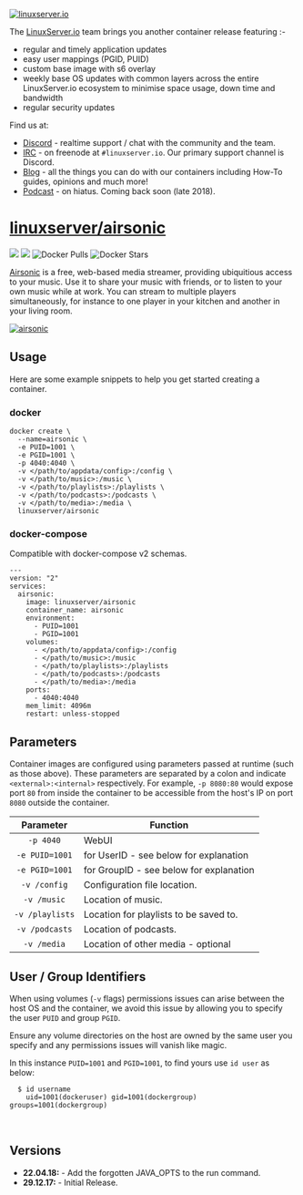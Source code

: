 <a href="https://linuxserver.io" rel="linuxserver.io">![linuxserver.io](https://raw.githubusercontent.com/linuxserver/docker-templates/master/linuxserver.io/img/linuxserver_medium.png)</a>

The [LinuxServer.io](https://linuxserver.io) team brings you another container release featuring :-

 * regular and timely application updates
 * easy user mappings (PGID, PUID)
 * custom base image with s6 overlay
 * weekly base OS updates with common layers across the entire LinuxServer.io ecosystem to minimise space usage, down time and bandwidth
 * regular security updates

Find us at:
* [Discord](https://discord.gg/YWrKVTn) - realtime support / chat with the community and the team.
* [IRC](https://irc.linuxserver.io) - on freenode at `#linuxserver.io`. Our primary support channel is Discord.
* [Blog](https://blog.linuxserver.io) - all the things you can do with our containers including How-To guides, opinions and much more!
* [Podcast](https://podcast.linuxserver.io) - on hiatus. Coming back soon (late 2018).

# [linuxserver/airsonic](https://github.com/linuxserver/docker-airsonic)
[![](https://images.microbadger.com/badges/version/linuxserver/airsonic.svg)](https://microbadger.com/images/linuxserverairsonic "Get your own version badge on microbadger.com")
[![](https://images.microbadger.com/badges/image/linuxserver/airsonic.svg)](https://microbadger.com/images/linuxserver/airsonic "Get your own version badge on microbadger.com")
![Docker Pulls](https://img.shields.io/docker/pulls/linuxserver/airsonic.svg)
![Docker Stars](https://img.shields.io/docker/stars/linuxserver/airsonic.svg)

[Airsonic](https://github.com/airsonic/airsonic) is a free, web-based media streamer, providing ubiquitious access to your music. Use it to share your music with friends, or to listen to your own music while at work. You can stream to multiple players simultaneously, for instance to one player in your kitchen and another in your living room.

<a href="https://github.com/airsonic/airsonic" rel="airsonic">![airsonic](https://raw.githubusercontent.com/linuxserver/docker-templates/master/linuxserver.io/img/airsonic-banner.png)</a>

## Usage

Here are some example snippets to help you get started creating a container.

### docker

```
docker create \
  --name=airsonic \
  -e PUID=1001 \
  -e PGID=1001 \
  -p 4040:4040 \
  -v </path/to/appdata/config>:/config \
  -v </path/to/music>:/music \
  -v </path/to/playlists>:/playlists \
  -v </path/to/podcasts>:/podcasts \
  -v </path/to/media>:/media \
  linuxserver/airsonic
```


### docker-compose

Compatible with docker-compose v2 schemas.

```
---
version: "2"
services:
  airsonic:
    image: linuxserver/airsonic
    container_name: airsonic
    environment:
      - PUID=1001
      - PGID=1001
    volumes:
      - </path/to/appdata/config>:/config
      - </path/to/music>:/music
      - </path/to/playlists>:/playlists
      - </path/to/podcasts>:/podcasts
      - </path/to/media>:/media
    ports:
      - 4040:4040
    mem_limit: 4096m
    restart: unless-stopped
```

## Parameters

Container images are configured using parameters passed at runtime (such as those above). These parameters are separated by a colon and indicate `<external>:<internal>` respectively. For example, `-p 8080:80` would expose port `80` from inside the container to be accessible from the host's IP on port `8080` outside the container.

| Parameter | Function |
| :----: | --- |
| `-p 4040` | WebUI |
| `-e PUID=1001` | for UserID - see below for explanation |
| `-e PGID=1001` | for GroupID - see below for explanation |
| `-v /config` | Configuration file location. |
| `-v /music` | Location of music. |
| `-v /playlists` | Location for playlists to be saved to. |
| `-v /podcasts` | Location of podcasts. |
| `-v /media` | Location of other media - optional |





## User / Group Identifiers

When using volumes (`-v` flags) permissions issues can arise between the host OS and the container, we avoid this issue by allowing you to specify the user `PUID` and group `PGID`.

Ensure any volume directories on the host are owned by the same user you specify and any permissions issues will vanish like magic.

In this instance `PUID=1001` and `PGID=1001`, to find yours use `id user` as below:

```
  $ id username
    uid=1001(dockeruser) gid=1001(dockergroup) groups=1001(dockergroup)
```

&nbsp;

## Versions

* **22.04.18:** - Add the forgotten JAVA_OPTS to the run command.
* **29.12.17:** - Initial Release.
